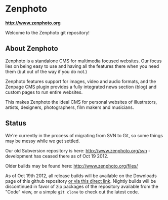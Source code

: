 Zenphoto
========

**http://www.zenphoto.org**

Welcome to the Zenphoto git repository!

About Zenphoto
--------------

Zenphoto is a standalone CMS for multimedia focused websites. Our focus lies on being easy to use and having all the features there when you need them (but out of the way if you do not.)

Zenphoto features support for images, video and audio formats, and the Zenpage CMS plugin provides a fully integrated news section (blog) and custom pages to run entire websites.

This makes Zenphoto the ideal CMS for personal websites of illustrators, artists, designers, photographers, film makers and musicians.

Status
------

We're currently in the process of migrating from SVN to Git, so some things may be messy while we get settled.

Our old Subversion repository is here: http://www.zenphoto.org/svn - development has ceased there as of Oct 19 2012.

Older builds may be found here: http://www.zenphoto.org/files/

As of Oct 19th 2012, all release builds will be available on the Downloads page of this github repository [or via this direct link](https://github.com/zenphoto/zenphoto/zipball/master). Nightly builds will be discontinued in favor of zip packages of the repository available from the "Code" view, or a simple `git clone` to check out the latest code.